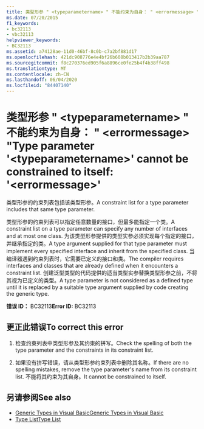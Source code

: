 ```yaml
---
title: 类型形参 " <typeparametername> " 不能约束为自身： " <errormessage> "
ms.date: 07/20/2015
f1_keywords:
- bc32113
- vbc32113
helpviewer_keywords:
- BC32113
ms.assetid: a74128ae-11d0-46bf-8c0b-c7a2bf881d17
ms.openlocfilehash: 421dc908776e4e4bf26b608b013417b2b39aa787
ms.sourcegitcommit: f8c270376ed905f6a8896ce0fe25b4f4b38ff498
ms.translationtype: MT
ms.contentlocale: zh-CN
ms.lasthandoff: 06/04/2020
ms.locfileid: "84407140"
---
```

# <a name="type-parameter-typeparametername-cannot-be-constrained-to-itself-errormessage"></a><span data-ttu-id="19c4b-102">类型形参 " \<typeparametername> " 不能约束为自身： " \<errormessage> "</span><span class="sxs-lookup"><span data-stu-id="19c4b-102">Type parameter '\<typeparametername>' cannot be constrained to itself: '\<errormessage>'</span></span>
<span data-ttu-id="19c4b-103">类型形参的约束列表包括该类型形参。</span><span class="sxs-lookup"><span data-stu-id="19c4b-103">A constraint list for a type parameter includes that same type parameter.</span></span>  
  
 <span data-ttu-id="19c4b-104">类型形参的约束列表可以指定任意数量的接口，但最多能指定一个类。</span><span class="sxs-lookup"><span data-stu-id="19c4b-104">A constraint list on a type parameter can specify any number of interfaces and at most one class.</span></span> <span data-ttu-id="19c4b-105">为该类型形参提供的类型实参必须实现每个指定的接口，并继承指定的类。</span><span class="sxs-lookup"><span data-stu-id="19c4b-105">A type argument supplied for that type parameter must implement every specified interface and inherit from the specified class.</span></span> <span data-ttu-id="19c4b-106">当编译器遇到约束列表时，它需要已定义的接口和类。</span><span class="sxs-lookup"><span data-stu-id="19c4b-106">The compiler requires interfaces and classes that are already defined when it encounters a constraint list.</span></span> <span data-ttu-id="19c4b-107">创建泛型类型的代码提供的适当类型实参替换类型形参之前，不将其视为已定义的类型。</span><span class="sxs-lookup"><span data-stu-id="19c4b-107">A type parameter is not considered as a defined type until it is replaced by a suitable type argument supplied by code creating the generic type.</span></span>  
  
 <span data-ttu-id="19c4b-108">**错误 ID：** BC32113</span><span class="sxs-lookup"><span data-stu-id="19c4b-108">**Error ID:** BC32113</span></span>  
  
## <a name="to-correct-this-error"></a><span data-ttu-id="19c4b-109">更正此错误</span><span class="sxs-lookup"><span data-stu-id="19c4b-109">To correct this error</span></span>  
  
1. <span data-ttu-id="19c4b-110">检查约束列表中类型形参及其约束的拼写。</span><span class="sxs-lookup"><span data-stu-id="19c4b-110">Check the spelling of both the type parameter and the constraints in its constraint list.</span></span>  
  
2. <span data-ttu-id="19c4b-111">如果没有拼写错误，请从类型形参约束列表中删除其名称。</span><span class="sxs-lookup"><span data-stu-id="19c4b-111">If there are no spelling mistakes, remove the type parameter's name from its constraint list.</span></span> <span data-ttu-id="19c4b-112">不能将其约束为其自身。</span><span class="sxs-lookup"><span data-stu-id="19c4b-112">It cannot be constrained to itself.</span></span>  
  
## <a name="see-also"></a><span data-ttu-id="19c4b-113">另请参阅</span><span class="sxs-lookup"><span data-stu-id="19c4b-113">See also</span></span>

- [<span data-ttu-id="19c4b-114">Generic Types in Visual Basic</span><span class="sxs-lookup"><span data-stu-id="19c4b-114">Generic Types in Visual Basic</span></span>](../programming-guide/language-features/data-types/generic-types.md)
- [<span data-ttu-id="19c4b-115">Type List</span><span class="sxs-lookup"><span data-stu-id="19c4b-115">Type List</span></span>](../language-reference/statements/type-list.md)
